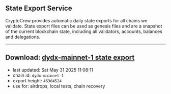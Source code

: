 ## State Export Service
CryptoCrew provides automatic daily state exports for all chains we validate. State export files can be used as genesis files and are a snapshot of the current blockchain state, including all validators, accounts, balances and delegations.

---
**Download: [dydx-mainnet-1 state export](https://dl-tyo.ccvalidators.com/SERVICE/dydx/dydx-mainnet-1_export_46304524.json)**
---

- last updated: Sat May 31 2025 11:08:11
- chain id: `dydx-mainnet-1`
- export height: `46304524`
- use for: airdrops, local tests, chain recovery
